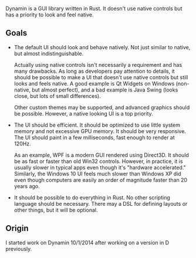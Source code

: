 
Dynamin is a GUI library written in Rust. It doesn't use native controls but has a priority to look and feel native.

## Goals

- The default UI should look and behave natively. Not just similar to native, but almost indistinguishable.

  Actually using native controls isn't necessarily a requirement and has many drawbacks. As long as developers pay attention to details, it should be possible to make a UI that doesn't use native controls but still looks and feels native. A good example is Qt Widgets on Windows (non-native, but almost perfect), and a bad example is Java Swing (looks close, but lots of small differences).

  Other custom themes may be supported, and advanced graphics should be possible. However, a native looking UI is a top priority.

- The UI should be efficient. It should be optimized to use little system memory and not excessive GPU memory. It should be very responsive. The UI should paint in a few milliseconds, fast enough to render at 120Hz.

  As an example, WPF is a modern GUI rendered using Direct3D. It should be as fast or faster than old Win32 controls. However, in practice, it is usually slower in typical apps even though it's "hardware accelerated." Similarly, the Windows 10 UI feels much slower than Windows XP did even though computers are easily an order of magnitude faster than 20 years ago.

- It should be possible to do everything in Rust. No other scripting language should be necessary. There may a DSL for defining layouts or other things, but it will be optional.

## Origin

I started work on Dynamin 10/1/2014 after working on a version in D previously.
